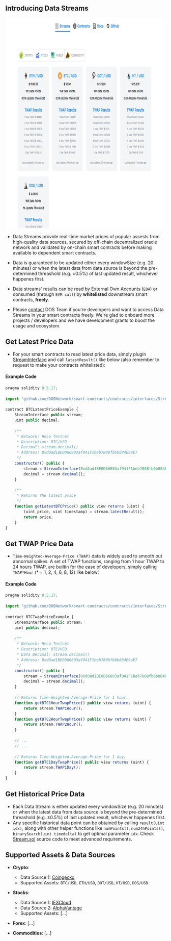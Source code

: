 ## Introducing Data Streams
<p align="center">
  <img width="880" height="660" src="https://raw.githubusercontent.com/DOSNetwork/docs/heco/_media/streams_ui.png">
</p>

* Data Streams provide real-time market prices of popular assests from high-quality data sources, secured by off-chain decentralized oracle network and validated by on-chain smart contracts before making available to dependent smart contracts.

* Data is guaranteed to be updated either every windowSize (e.g. 20 minutes) or when the latest data from data source is beyond the pre-determined threashold (e.g. ±0.5%) of last updated result, whichever happenes first.

* Data streams' results can be read by External Own Accounts (`EOA`) or consumed (through `EVM call`) by **whitelisted** downstream smart contracts, **freely**.

* Please [contact](mailto:info@dos.network) DOS Team if you're developers and want to access Data Streams in your smart contracts freely. We're glad to onboard more projects / developers and we have development grants to boost the usage and ecosystem.


## Get Latest Price Data
* For your smart contracts to read latest price data, simply plugin [StreamInterface](https://github.com/DOSNetwork/smart-contracts/blob/master/contracts/interfaces/StreamInterface.sol) and call `latestResult()` like below (also remember to request to make your contracts whitelisted):

<!-- tabs:start -->

#### **Example Code**
```js
pragma solidity 0.5.17;

import "github.com/DOSNetwork/smart-contracts/contracts/interfaces/StreamInterface.sol";

contract BTCLatestPriceExample {
    StreamInterface public stream;
    uint public decimal;

    /**
     * Network: Heco Testnet
     * Description: BTC/USD
     * Decimal: stream.decimal()
     * Address: 0xd0ad1BE0D66803af941F1beb7808fb6b884E9aE7
     */
    constructor() public {
        stream = StreamInterface(0xd0ad1BE0D66803af941F1beb7808fb6b884E9aE7);
        decimal = stream.decimal();
    }

    /**
     * Returns the latest price
     */
    function getLatestBTCPrice() public view returns (uint) {
        (uint price, uint timestamp) = stream.latestResult();
        return price;
    }
}
```

<!-- tabs:end -->



## Get TWAP Price Data
* `Time-Weighted-Average-Price (TWAP)` data is widely used to smooth out abnormal spikes. A set of TWAP functions, ranging from 1 hour TWAP to 24 hours TWAP, are builtin for the ease of developers, simply calling `TWAP*Hour` (* = 1, 2, 4, 6, 8, 12) like below:

<!-- tabs:start -->

#### **Example Code**
```js
pragma solidity 0.5.17;

import "github.com/DOSNetwork/smart-contracts/contracts/interfaces/StreamInterface.sol";

contract BTCTwapPriceExample {
    StreamInterface public stream;
    uint public decimal;

    /**
     * Network: Heco Testnet
     * Description: BTC/USD
     * Data Decimal: stream.decimal()
     * Address: 0xd0ad1BE0D66803af941F1beb7808fb6b884E9aE7
     */
    constructor() public {
        stream = StreamInterface(0xd0ad1BE0D66803af941F1beb7808fb6b884E9aE7);
        decimal = stream.decimal();
    }

    // Returns Time-Weighted-Average-Price for 1 hour.
    function getBTC1HourTwapPrice() public view returns (uint) {
        return stream.TWAP1Hour();
    }
    function getBTC2HourTwapPrice() public view returns (uint) {
        return stream.TWAP2Hour();
    }

    // ... 
    // ...

    // Returns Time-Weighted-Average-Price for 1 day.
    function getBTC1DayTwapPrice() public view returns (uint) {
        return stream.TWAP1Day();
    }
}
```

<!-- tabs:end -->



## Get Historical Price Data
* Each Data Stream is either updated every windowSize (e.g. 20 minutes) or when the latest data from data source is beyond the pre-determined threashold (e.g. ±0.5%) of last updated result, whichever happenes first.
* Any specific historical data point can be obtained by calling `result(uint idx)`, along with other helper functions like `numPoints()`, `num24hPoints()`, `binarySearch(uint timedelta)` to get optimal parameter `idx`. Check [Stream.sol](https://github.com/DOSNetwork/smart-contracts/blob/master/contracts/Stream.sol) source code to meet advanced requirements.



## Supported Assets & Data Sources
* **Crypto**:
  - Data Source 1: [Coingecko](https://www.coingecko.com/en/api)
  - Supported Assets: `BTC/USD`, `ETH/USD`, `DOT/USD`, `HT/USD`, `DOS/USD`

* **Stocks**:
  - Data Source 1: [IEXCloud](#)
  - Data Source 2: [AlphaVantage](#)
  - Supported Assets: [...]

* **Forex**: [...]

* **Commodities**: [...]
